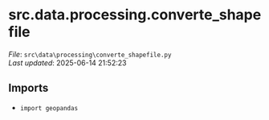 # src.data.processing.converte_shapefile

*File*: `src\data\processing\converte_shapefile.py`  
*Last updated*: 2025-06-14 21:52:23

## Imports

- `import geopandas`  

